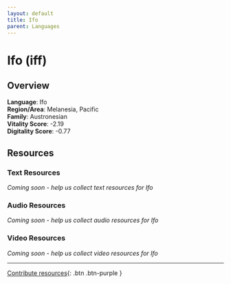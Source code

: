 ```yaml
---
layout: default
title: Ifo
parent: Languages
---
```


# Ifo (iff)

## Overview

**Language**: Ifo  
**Region/Area**: Melanesia, Pacific  
**Family**: Austronesian  
**Vitality Score**: -2.19  
**Digitality Score**: -0.77  

## Resources

### Text Resources
*Coming soon - help us collect text resources for Ifo*

### Audio Resources
*Coming soon - help us collect audio resources for Ifo*

### Video Resources
*Coming soon - help us collect video resources for Ifo*

---

[Contribute resources](https://fairtrain.github.io/){: .btn .btn-purple }
